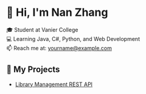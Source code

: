 # 👋 Hi, I'm Nan Zhang

🎓 Student at Vanier College  
💻 Learning Java, C#, Python, and Web Development  
📫 Reach me at: yourname@example.com  

## 🌟 My Projects
- [Library Management REST API](https://github.com/NanZhang777/LibraryManagementProject)

<!--
**NanZhang777/NanZhang777** is a ✨ _special_ ✨ repository because its `README.md` (this file) appears on your GitHub profile.

Here are some ideas to get you started:

- 🔭 I’m currently working on ...
- 🌱 I’m currently learning ...
- 👯 I’m looking to collaborate on ...
- 🤔 I’m looking for help with ...
- 💬 Ask me about ...
- 📫 How to reach me: ...
- 😄 Pronouns: ...
- ⚡ Fun fact: ...
-->
